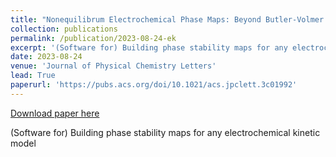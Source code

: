 ```yaml
---
title: "Nonequilibrum Electrochemical Phase Maps: Beyond Butler-Volmer Kinetics"
collection: publications
permalink: /publication/2023-08-24-ek
excerpt: '(Software for) Building phase stability maps for any electrochemical kinetic model'
date: 2023-08-24
venue: 'Journal of Physical Chemistry Letters'
lead: True
paperurl: 'https://pubs.acs.org/doi/10.1021/acs.jpclett.3c01992'
---
```


<a href='https://pubs.acs.org/doi/10.1021/acs.jpclett.3c01992'>Download paper here</a>

(Software for) Building phase stability maps for any electrochemical kinetic model
